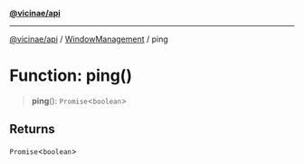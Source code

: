 [**@vicinae/api**](../../../../README.md)

***

[@vicinae/api](../../../../README.md) / [WindowManagement](../README.md) / ping

# Function: ping()

> **ping**(): `Promise`\<`boolean`\>

## Returns

`Promise`\<`boolean`\>
